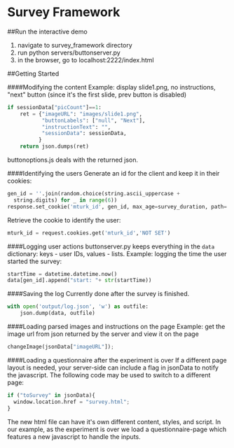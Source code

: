 # Survey Framework

##Run the interactive demo

  1. navigate to survey_framework directory
  2. run python servers/buttonserver.py
  3. in the browser, go to localhost:2222/index.html

##Getting Started

####Modifying the content
Example: display slide1.png, no instructions, "next" button (since it's the first slide, prev button is disabled)
```python
if sessionData["picCount"]==1:
    ret = {"imageURL": "images/slide1.png",
           "buttonLabels": ["null", "Next"],
           "instructionText": "",
           "sessionData": sessionData,
          }
    return json.dumps(ret)
```
buttonoptions.js deals with the returned json.


####Identifying the users
Generate an id for the client and keep it in their cookies:
```python
gen_id = ''.join(random.choice(string.ascii_uppercase +
  string.digits) for _ in range(6))
response.set_cookie('mturk_id', gen_id, max_age=survey_duration, path='/')
```
Retrieve the cookie to identify the user:
```python
mturk_id = request.cookies.get('mturk_id','NOT SET')
```


####Logging user actions
buttonserver.py keeps everything in the ``` data ``` dictionary: keys - user IDs, values - lists. 
Example: logging the time the user started the survey:
```python
startTime = datetime.datetime.now()
data[gen_id].append("start: "+ str(startTime))
```


####Saving the log
Currently done after the survey is finished.
```python
with open('output/log.json', 'w') as outfile:
    json.dump(data, outfile)
```

####Loading parsed images and instructions on the page
Example: get the image url from json returned by the server and view it on the page
```python
changeImage(jsonData["imageURL"]);
```

####Loading a questionnaire after the experiment is over
If a different page layout is needed, your server-side can include a flag in jsonData to notify the javascript. The following code may be used to switch to a different page:
```python
if ("toSurvey" in jsonData){
  window.location.href = "survey.html";
}
```
The new html file can have it's own different content, styles, and script. In our example, as the experiment is over we load a questionnaire-page which features a new javascript to handle the inputs.

